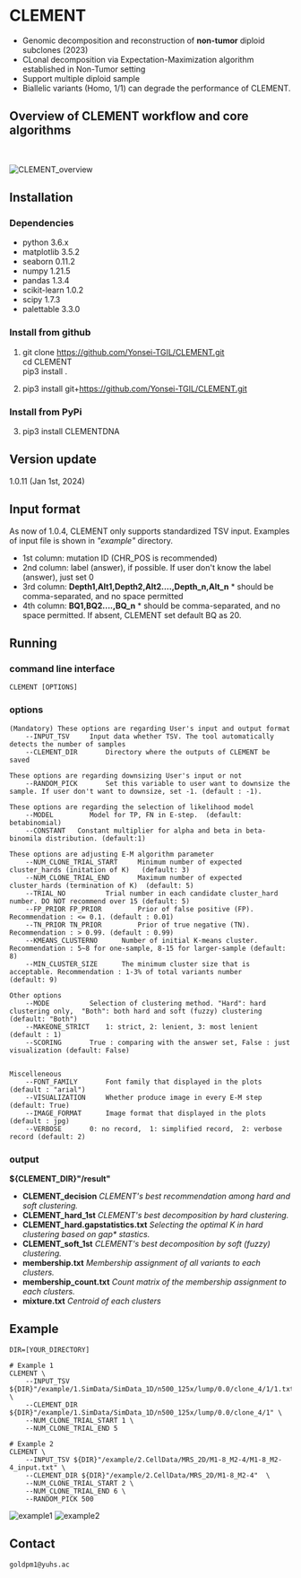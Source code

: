 # CLEMENT
- Genomic decomposition and reconstruction of **non-tumor** diploid subclones (2023)
- CLonal decomposition via Expectation-Maximization algorithm established in Non-Tumor setting
- Support multiple diploid sample
- Biallelic variants (Homo, 1/1) can degrade the performance of CLEMENT.

## Overview of CLEMENT workflow and core algorithms
<br/>

![CLEMENT_overview](https://github.com/Yonsei-TGIL/CLEMENT/assets/111939069/e8ff11b3-5fa8-4e2e-b045-47e4da90b01c)
<br/>

## Installation
### Dependencies
- python 3.6.x
- matplotlib 3.5.2
- seaborn 0.11.2
- numpy 1.21.5
- pandas 1.3.4
- scikit-learn 1.0.2
- scipy 1.7.3
- palettable 3.3.0

### Install from github
1. git clone https://github.com/Yonsei-TGIL/CLEMENT.git   
    cd CLEMENT   
    pip3 install .   

2. pip3 install git+https://github.com/Yonsei-TGIL/CLEMENT.git    

### Install from PyPi
3. pip3 install CLEMENTDNA   

## Version update
1.0.11 (Jan 1st, 2024)

## Input format
As now of 1.0.4, CLEMENT only supports standardized TSV input. Examples of input file is shown in _"example"_ directory.
- 1st column: mutation ID (CHR_POS is recommended)
- 2nd column: label (answer), if possible. If user don't know the label (answer), just set 0
- 3rd column: **Depth1,Alt1,Depth2,Alt2....,Depth_n,Alt_n**    * should be comma-separated, and no space permitted
- 4th column: **BQ1,BQ2....,BQ_n**    * should be comma-separated, and no space permitted. If absent, CLEMENT set default BQ as 20.

## Running
### command line interface
	CLEMENT [OPTIONS]   


### options

	(Mandatory) These options are regarding User's input and output format
		--INPUT_TSV		Input data whether TSV. The tool automatically detects the number of samples
		--CLEMENT_DIR 		Directory where the outputs of CLEMENT be saved

	These options are regarding downsizing User's input or not
		--RANDOM_PICK 		Set this variable to user want to downsize the sample. If user don't want to downsize, set -1. (default : -1).
	
	These options are regarding the selection of likelihood model
		--MODEL 		Model for TP, FN in E-step.  (default: betabinomial)
		--CONSTANT   Constant multiplier for alpha and beta in beta-binomila distribution. (default:1)

	These options are adjusting E-M algorithm parameter
		--NUM_CLONE_TRIAL_START 	Minimum number of expected cluster_hards (initation of K) 	(default: 3)
		--NUM_CLONE_TRIAL_END 		Maximum number of expected cluster_hards (termination of K)	 (default: 5)
		--TRIAL_NO 			Trial number in each candidate cluster_hard number. DO NOT recommend over 15 (default: 5)
    	--FP_PRIOR FP_PRIOR   		Prior of false positive (FP). Recommendation : <= 0.1. (default : 0.01)
		--TN_PRIOR TN_PRIOR   		Prior of true negative (TN). Recommendation : > 0.99. (default : 0.99)
		--KMEANS_CLUSTERNO		Number of initial K-means cluster. Recommendation : 5~8 for one-sample, 8-15 for larger-sample (default: 8)
		--MIN_CLUSTER_SIZE		The minimum cluster size that is acceptable. Recommendation : 1-3% of total variants number 	(default: 9)

	Other options
		--MODE			Selection of clustering method. "Hard": hard clustering only,  "Both": both hard and soft (fuzzy) clustering (default: "Both")
		--MAKEONE_STRICT  	1: strict, 2: lenient, 3: most lenient (default : 1)
		--SCORING		True : comparing with the answer set, False : just visualization (default: False)
		

	Miscelleneous
		--FONT_FAMILY		Font family that displayed in the plots (default : "arial")
		--VISUALIZATION		Whether produce image in every E-M step (default: True)
		--IMAGE_FORMAT		Image format that displayed in the plots (default : jpg)
		--VERBOSE		0: no record,  1: simplified record,  2: verbose record (default: 2)


### output

**${CLEMENT_DIR}"/result"**
- **CLEMENT_decision**		_CLEMENT's best recommendation among hard and soft clustering._
- **CLEMENT_hard_1st**  	_CLEMENT's best decomposition by hard clustering._
- **CLEMENT_hard.gapstatistics.txt** 	_Selecting the optimal K in hard clustering based on gap* stastics._
- **CLEMENT_soft_1st** 	_CLEMENT's best decomposition by soft (fuzzy) clustering._
- **membership.txt** 	_Membership assignment of all variants to each clusters._
- **membership_count.txt** 	_Count matrix of the membership assignment to each clusters._
- **mixture.txt** 	_Centroid of each clusters_

## Example
	DIR=[YOUR_DIRECTORY]

	# Example 1
	CLEMENT \
		--INPUT_TSV ${DIR}"/example/1.SimData/SimData_1D/n500_125x/lump/0.0/clone_4/1/1.txt" \
    	--CLEMENT_DIR ${DIR}"/example/1.SimData/SimData_1D/n500_125x/lump/0.0/clone_4/1" \
      	--NUM_CLONE_TRIAL_START 1 \
		--NUM_CLONE_TRIAL_END 5 
  
	# Example 2
	CLEMENT \
		--INPUT_TSV ${DIR}"/example/2.CellData/MRS_2D/M1-8_M2-4/M1-8_M2-4_input.txt" \
		--CLEMENT_DIR ${DIR}"/example/2.CellData/MRS_2D/M1-8_M2-4"  \
		--NUM_CLONE_TRIAL_START 2 \
		--NUM_CLONE_TRIAL_END 6 \
		--RANDOM_PICK 500
	
		


![example1](https://github.com/Yonsei-TGIL/CLEMENT/assets/56012432/a5a6beb2-e0ac-44ad-8a5a-1b9aa4480010)
![example2](https://github.com/Yonsei-TGIL/CLEMENT/assets/56012432/3ee2c4a3-4627-40a3-80e6-666a981a6c20)
<br/>

## Contact
	goldpm1@yuhs.ac



